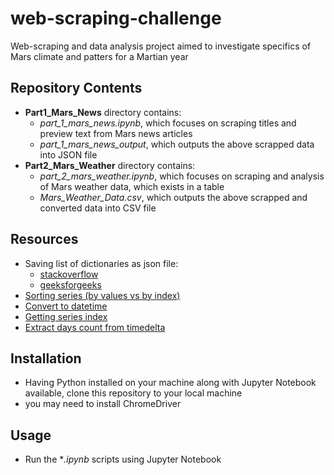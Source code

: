 # web-scraping-challenge
Web-scraping and data analysis project aimed to investigate specifics of Mars climate and patters for a Martian year
## Repository Contents
  - **Part1_Mars_News** directory contains:
    - *part_1_mars_news.ipynb*, which focuses on scraping titles and preview text from Mars news articles<br>
    - *part_1_mars_news_output*, which outputs the above scrapped data into JSON file  <br>
- **Part2_Mars_Weather** directory contains:
    - *part_2_mars_weather.ipynb*, which focuses on scraping and analysis of Mars weather data, which exists in a table <br>
    - *Mars_Weather_Data.csv*, which outputs the above scrapped and converted data into CSV file<br>
## Resources
 - Saving list of dictionaries as json file:
   -  [stackoverflow](https://stackoverflow.com/questions/25778021/how-can-i-save-a-list-of-dictionaries-to-a-file)
   -  [geeksforgeeks](https://www.geeksforgeeks.org/python-pretty-print-json/)
 - [Sorting series (by values vs by index)](https://www.pythonforbeginners.com/basics/sort-a-pandas-series-in-python )
 - [Convert to datetime](https://pandas.pydata.org/docs/reference/api/pandas.to_datetime.html)
 - [Getting series index](https://sparkbyexamples.com/pandas/get-series-index-in-pandas/)
 - [Extract days count from timedelta](https://www.tutorialspoint.com/python-pandas-get-the-number-of-days-from-timedelta)
## Installation
 - Having Python installed on your machine along with Jupyter Notebook available, clone this repository to your local machine
 - you may need to install ChromeDriver
## Usage
 - Run the **.ipynb* scripts using Jupyter Notebook
